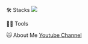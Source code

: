 🛠️ Stacks
<img src="https://img.shields.io/badge/Python-3766AB?style=flat-square&logo=Python&logoColor=white"/>

💪🏼 Tools


🐱 About Me
[Youtube Channel](https://www.youtube.com/channel/UCjPB2WL70JPZVoIopebXKnQ)
